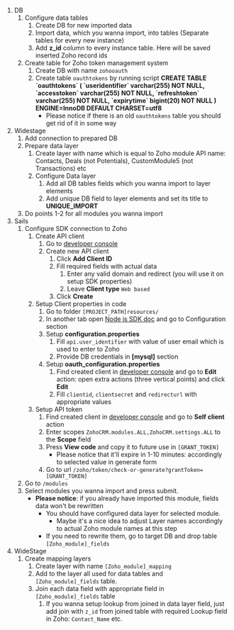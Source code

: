 1. DB
    1. Configure data tables
        1. Create DB for new imported data
        2. Import data, which you wanna import, into tables (Separate tables for every new instance)
        3. Add **z_id** column to every instance table. Here will be saved inserted Zoho record ids
    2. Create table for Zoho token management system
        1. Create DB with name `zohooauth`
        2. Create table `oauthtokens` by running script **CREATE TABLE \`oauthtokens\` ( \`useridentifier\` varchar(255) NOT NULL, \`accesstoken\` varchar(255) NOT NULL, \`refreshtoken\` varchar(255) NOT NULL, \`expirytime\` bigint(20) NOT NULL ) ENGINE=InnoDB DEFAULT CHARSET=utf8**
            - Please notice if there is an old `oauthtokens` table you should get rid of it in some way
2. Widestage
    1. Add connection to prepared DB
    2. Prepare data layer
        1. Create layer with name which is equal to Zoho module API name: Contacts, Deals (not Potentials), CustomModule5 (not Transactions) etc
        2. Configure Data layer
            1. Add all DB tables fields which you wanna import to layer elements
            2. Add unique DB field to layer elements and set its title to **UNIQUE_IMPORT**
    3. Do points 1-2 for all modules you wanna import
3. Sails
    1. Configure SDK connection to Zoho
        1. Create API client
            1. Go to [developer console]
            2. Create new API client
                1. Click **Add Client ID**
                2. Fill required fields with actual data
                    1. Enter any valid domain and redirect (you will use it on setup SDK properties)
                    2. Leave **Client type** `Web based` 
                3. Click **Create**
        2. Setup Client properties in code
            1. Go to folder `[PROJECT_PATH]resources/`
            2. In another tab open [Node js SDK doc] and go to Configuration section
            3. Setup **configuration.properties**
                1. Fill `api.user_identifier` with value of user email which is used to enter to Zoho
                2. Provide DB credentials in **[mysql]** section
            3. Setup **oauth_configuration.properties**
                1. Find created client in [developer console] and go to **Edit** action: open extra actions (three vertical points) and click **Edit**
                2. Fill `clientid`, `clientsecret` and `redirecturl` with appropriate values
        3. Setup API token
            1. Find created client in [developer console] and go to **Self client** action
            2. Enter scopes `ZohoCRM.modules.ALL,ZohoCRM.settings.ALL` to the **Scope** field
            3. Press **View code** and copy it to future use in `[GRANT_TOKEN]`
                - Please notice that it'll expire in 1-10 minutes: accordingly to selected value in generate form
            4. Go to url `/zoho/token/check-or-generate?grantToken=[GRANT_TOKEN]`
    2. Go to `/modules`
    3. Select modules you wanna import and press submit.
        - **Please notice**: if you already have imported this module, fields data won't be rewritten
            - You should have configured data layer for selected module.
                - Maybe it's a nice idea to adjust Layer names accordingly to actual Zoho module names at this step
            - If you need to rewrite them, go to target DB and drop table `[Zoho_module]_fields`
4. WideStage
    1. Create mapping layers
        1. Create layer with name `[Zoho_module]_mapping`
        2. Add to the layer all used for data tables and `[Zoho_module]_fields` table.
        3. Join each data field with appropriate field in `[Zoho_module]_fields` table
            1. If you wanna setup lookup from joined in data layer field, just add join with `z_id` from joined table with required Lookup field in Zoho: `Contact_Name` etc. 


[developer console]: https://accounts.zoho.com/developerconsole
[Node js SDK doc]: https://www.zoho.com/crm/help/developer/server-side-sdks/node-js.html
